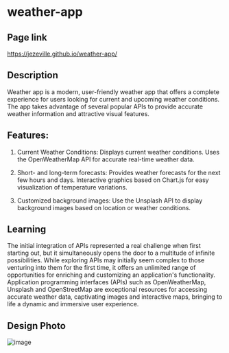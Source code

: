 # weather-app
## Page link
https://jezeville.github.io/weather-app/

## Description
Weather app is a modern, user-friendly weather app that offers a complete experience for users looking for current and upcoming weather conditions. The app takes advantage of several popular APIs to provide accurate weather information and attractive visual features.

## Features:

1. Current Weather Conditions:
Displays current weather conditions. Uses the OpenWeatherMap API for accurate real-time weather data.

2. Short- and long-term forecasts:
Provides weather forecasts for the next few hours and days. Interactive graphics based on Chart.js for easy visualization of temperature variations.

3. Customized background images:
Use the Unsplash API to display background images based on location or weather conditions.

## Learning
The initial integration of APIs represented a real challenge when first starting out, but it simultaneously opens the door to a multitude of infinite possibilities. While exploring APIs may initially seem complex to those venturing into them for the first time, it offers an unlimited range of opportunities for enriching and customizing an application's functionality. Application programming interfaces (APIs) such as OpenWeatherMap, Unsplash and OpenStreetMap are exceptional resources for accessing accurate weather data, captivating images and interactive maps, bringing to life a dynamic and immersive user experience.

## Design Photo
![image](https://github.com/jezeville/weather-app/assets/151575442/2f92cdb2-3bb4-4082-a505-84ed0f26c0b4)


